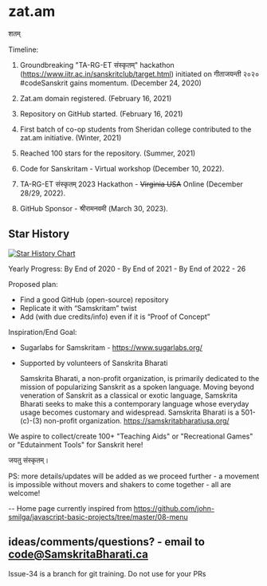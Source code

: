 # zat.am
शतम्

Timeline:
1. Groundbreaking "TA-RG-ET संस्कृतम्" hackathon (https://www.iitr.ac.in/sanskritclub/target.html) initiated on गीताजयन्ती २०२० #codeSanskrit gains momentum. (December 24, 2020)

2. Zat.am domain registered. (February 16, 2021)

3. Repository on GitHub started. (February 16, 2021)

4. First batch of co-op students from Sheridan college contributed to the zat.am initiative. (Winter, 2021)

5. Reached 100 stars for the repository. (Summer, 2021)

6. Code for Sanskritam - Virtual workshop (December 10, 2022).

7. TA-RG-ET संस्कृतम् 2023 Hackathon - ~~Virginia USA~~ Online (December 28/29, 2022).

8. GitHub Sponsor - श्रीरामनवमी (March 30, 2023).

## Star History

[![Star History Chart](https://api.star-history.com/svg?repos=samskrita-bharati/zat.am&type=Date)](https://star-history.com/#samskrita-bharati/zat.am&Date)

Yearly Progress:
By End of 2020 - 
By End of 2021 - 
By End of 2022 - 26

Proposed plan:
 - Find a good GitHub (open-source) repository
 - Replicate it with “Samskritam” twist
 - Add (with due credits/info) even if it is “Proof of Concept”

Inspiration/End Goal:
 - Sugarlabs for Samskritam -  https://www.sugarlabs.org/
 
- Supported by volunteers of Sanskrita Bharati

  Samskrita Bharati, a non-profit organization, is primarily dedicated to the mission of popularizing Sanskrit as a spoken language. Moving beyond veneration of    Sanskrit as a classical or exotic language, Samskrita Bharati seeks to make this a contemporary language whose everyday usage becomes customary and widespread. Samskrita Bharati is a 501-(c)-(3) non-profit organization. 
  https://samskritabharatiusa.org/

We aspire to collect/create 100+ "Teaching Aids" or "Recreational Games" or "Edutainment Tools" for Sanskrit here!

जयतु संस्कृतम्।

PS: more details/updates will be added as we proceed further - a movement is impossible without movers and shakers to come together - all are welcome!

--
Home page currently inspired from https://github.com/john-smilga/javascript-basic-projects/tree/master/08-menu

ideas/comments/questions? - email to code@SamskritaBharati.ca
-------
Issue-34 is a branch for git training. Do not use for your PRs
